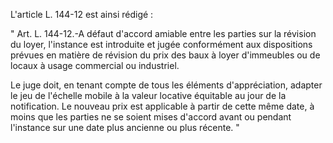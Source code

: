 L'article L. 144-12 est ainsi rédigé :

" Art. L. 144-12.-A défaut d'accord amiable entre les parties sur la révision du loyer, l'instance est introduite et jugée conformément aux dispositions prévues en matière de révision du prix des baux à loyer d'immeubles ou de locaux à usage commercial ou industriel.

Le juge doit, en tenant compte de tous les éléments d'appréciation, adapter le jeu de l'échelle mobile à la valeur locative équitable au jour de la notification. Le nouveau prix est applicable à partir de cette même date, à moins que les parties ne se soient mises d'accord avant ou pendant l'instance sur une date plus ancienne ou plus récente. "
